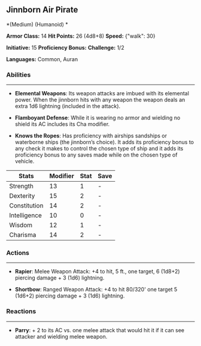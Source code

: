 ## Jinnborn Air Pirate
*(Medium) (Humanoid) *

**Armor Class:** 14
**Hit Points:** 26 (4d8+8)
**Speed:** {"walk": 30}

**Initiative:** 15
**Proficiency Bonus:**
**Challenge:** 1/2

**Languages:** Common, Auran

### Abilities
 --- 
- **Elemental Weapons**: Its weapon attacks are imbued with its elemental power. When the jinnborn hits with any weapon the weapon deals an extra 1d6 lightning (included in the attack).

- **Flamboyant Defense**: While it is wearing no armor and wielding no shield its AC includes its Cha modifier.

- **Knows the Ropes**: Has proficiency with airships sandships or waterborne ships (the jinnborn’s choice). It adds its proficiency bonus to any check it makes to control the chosen type of ship and it adds its proficiency bonus to any saves made while on the chosen type of vehicle.



| Stats | Modifier | Stat | Save
| ---- | ---- | ---- | ---- |
| Strength | 13 | 1 | - |
| Dexterity | 15 | 2 | - |
| Constitution | 14 | 2 | - |
| Intelligence | 10 | 0 | - |
| Wisdom | 12 | 1 | - |
| Charisma | 14 | 2 | - |

### Actions
 --- 
- **Rapier**: Melee Weapon Attack: +4 to hit, 5 ft., one target, 6 (1d8+2) piercing damage + 3 (1d6) lightning.

- **Shortbow**: Ranged Weapon Attack: +4 to hit 80/320' one target 5 (1d6+2) piercing damage + 3 (1d6) lightning.

### Reactions
 --- 
- **Parry**: + 2 to its AC vs. one melee attack that would hit it if it can see attacker and wielding melee weapon.

